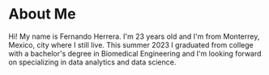 # About Me
Hi! My name is Fernando Herrera. I'm 23 years old and I'm from Monterrey, Mexico, city where I still live. This summer 2023 I graduated from college with a bachelor's degree in Biomedical Engineering and I'm looking forward on specializing in data analytics and data science.
